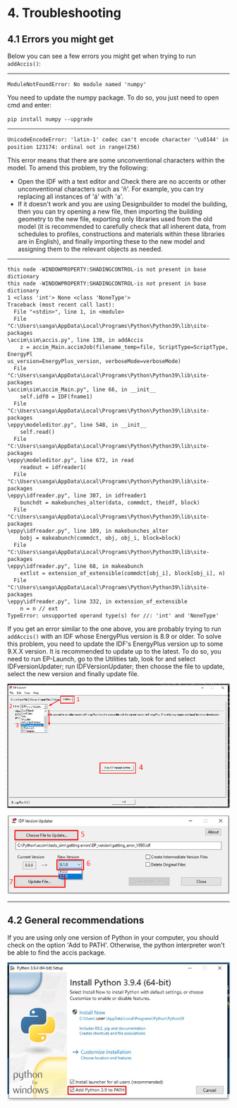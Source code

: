 # 4. Troubleshooting
## 4.1 Errors you might get
Below you can see a few errors you might get when trying to run `addAccis()`:

________________________
`ModuleNotFoundError: No module named 'numpy'
`

You need to update the numpy package. To do so, you just need to open cmd and enter:

`pip install numpy --upgrade`

________________________

`UnicodeEncodeError: 'latin-1' codec can't encode character '\u0144' in position
 123174: ordinal not in range(256)
`

This error means that there are some unconventional characters within the model. To amend this problem, try the following:

- Open the IDF with a text editor and Check there are no accents or other unconventional characters such as 'ñ'. For example, you can try replacing all instances of 'á' with 'a'.
- If it doesn't work and you are using Designbuilder to model the building, then you can try opening a new file, then importing the building geometry to the new file, exporting only libraries used from the old model  (it is recommended to carefully check that all inherent data, from schedules to profiles, constructions and materials within these libraries are in English), and finally importing these to the new model and assigning them to the relevant objects as needed.

________________________

```
this node -WINDOWPROPERTY:SHADINGCONTROL-is not present in base dictionary
this node -WINDOWPROPERTY:SHADINGCONTROL-is not present in base dictionary
1 <class 'int'> None <class 'NoneType'>
Traceback (most recent call last):
  File "<stdin>", line 1, in <module>
  File "C:\Users\sanga\AppData\Local\Programs\Python\Python39\lib\site-packages
\accim\sim\accis.py", line 138, in addAccis
    z = accim_Main.accimJob(filename_temp=file, ScriptType=ScriptType, EnergyPl
us_version=EnergyPlus_version, verboseMode=verboseMode)
  File "C:\Users\sanga\AppData\Local\Programs\Python\Python39\lib\site-packages
\accim\sim\accim_Main.py", line 66, in __init__
    self.idf0 = IDF(fname1)
  File "C:\Users\sanga\AppData\Local\Programs\Python\Python39\lib\site-packages
\eppy\modeleditor.py", line 548, in __init__
    self.read()
  File "C:\Users\sanga\AppData\Local\Programs\Python\Python39\lib\site-packages
\eppy\modeleditor.py", line 672, in read
    readout = idfreader1(
  File "C:\Users\sanga\AppData\Local\Programs\Python\Python39\lib\site-packages
\eppy\idfreader.py", line 307, in idfreader1
    bunchdt = makebunches_alter(data, commdct, theidf, block)
  File "C:\Users\sanga\AppData\Local\Programs\Python\Python39\lib\site-packages
\eppy\idfreader.py", line 109, in makebunches_alter
    bobj = makeabunch(commdct, obj, obj_i, block=block)
  File "C:\Users\sanga\AppData\Local\Programs\Python\Python39\lib\site-packages
\eppy\idfreader.py", line 68, in makeabunch
    extlst = extension_of_extensible(commdct[obj_i], block[obj_i], n)
  File "C:\Users\sanga\AppData\Local\Programs\Python\Python39\lib\site-packages
\eppy\idfreader.py", line 332, in extension_of_extensible
    n = n // ext
TypeError: unsupported operand type(s) for //: 'int' and 'NoneType'
```

If you get an error similar to the one above, you are probably trying to run `addAccis()` with an IDF whose EnergyPlus version is 8.9 or older. To solve this problem, you need to update the IDF's EnergyPlus version up to some 9.X.X version. It is recommended to update up to the latest. To do so, you need to run EP-Launch, go to the Utilities tab, look for and select IDFversionUpdater; run IDFVersionUpdater; then choose the file to update, select the new version and finally update file.

![Troubleshooting_IDFversion_01](images/accim_troubleshooting_02_idf_version.png)

![Troubleshooting_IDFversion_02](images/accim_troubleshooting_03_idf_version.png)

________________________

## 4.2 General recommendations

If you are using only one version of Python in your computer, you should check on the option 'Add to PATH'. Otherwise, the python interpreter won't be able to find the accis package.

![Troubleshooting_Path](images/accim_troubleshooting_01_path.jpg)
